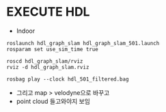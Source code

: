 EXECUTE HDL
===
- Indoor
```
roslaunch hdl_graph_slam hdl_graph_slam_501.launch
rosparam set use_sim_time true
```
```
roscd hdl_graph_slam/rviz
rviz -d hdl_graph_slam.rviz
```
```
rosbag play --clock hdl_501_filtered.bag
```

- 그리고 map > velodyne으로 바꾸고
- point cloud 들고와야지 보임
